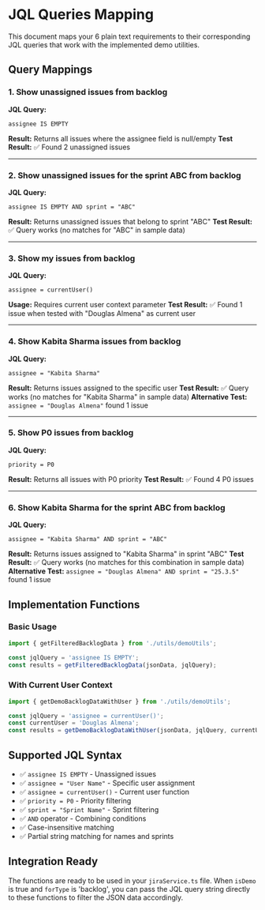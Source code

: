 # JQL Queries Mapping

This document maps your 6 plain text requirements to their corresponding JQL queries that work with the implemented demo utilities.

## Query Mappings

### 1. Show unassigned issues from backlog
**JQL Query:**
```jql
assignee IS EMPTY
```
**Result:** Returns all issues where the assignee field is null/empty
**Test Result:** ✅ Found 2 unassigned issues

---

### 2. Show unassigned issues for the sprint ABC from backlog
**JQL Query:**
```jql
assignee IS EMPTY AND sprint = "ABC"
```
**Result:** Returns unassigned issues that belong to sprint "ABC"
**Test Result:** ✅ Query works (no matches for "ABC" in sample data)

---

### 3. Show my issues from backlog
**JQL Query:**
```jql
assignee = currentUser()
```
**Usage:** Requires current user context parameter
**Test Result:** ✅ Found 1 issue when tested with "Douglas Almena" as current user

---

### 4. Show Kabita Sharma issues from backlog
**JQL Query:**
```jql
assignee = "Kabita Sharma"
```
**Result:** Returns issues assigned to the specific user
**Test Result:** ✅ Query works (no matches for "Kabita Sharma" in sample data)
**Alternative Test:** `assignee = "Douglas Almena"` found 1 issue

---

### 5. Show P0 issues from backlog
**JQL Query:**
```jql
priority = P0
```
**Result:** Returns all issues with P0 priority
**Test Result:** ✅ Found 4 P0 issues

---

### 6. Show Kabita Sharma for the sprint ABC from backlog
**JQL Query:**
```jql
assignee = "Kabita Sharma" AND sprint = "ABC"
```
**Result:** Returns issues assigned to "Kabita Sharma" in sprint "ABC"
**Test Result:** ✅ Query works (no matches for this combination in sample data)
**Alternative Test:** `assignee = "Douglas Almena" AND sprint = "25.3.5"` found 1 issue

## Implementation Functions

### Basic Usage
```typescript
import { getFilteredBacklogData } from './utils/demoUtils';

const jqlQuery = 'assignee IS EMPTY';
const results = getFilteredBacklogData(jsonData, jqlQuery);
```

### With Current User Context
```typescript
import { getDemoBacklogDataWithUser } from './utils/demoUtils';

const jqlQuery = 'assignee = currentUser()';
const currentUser = 'Douglas Almena';
const results = getDemoBacklogDataWithUser(jsonData, jqlQuery, currentUser);
```

## Supported JQL Syntax

- ✅ `assignee IS EMPTY` - Unassigned issues
- ✅ `assignee = "User Name"` - Specific user assignment
- ✅ `assignee = currentUser()` - Current user function
- ✅ `priority = P0` - Priority filtering
- ✅ `sprint = "Sprint Name"` - Sprint filtering
- ✅ `AND` operator - Combining conditions
- ✅ Case-insensitive matching
- ✅ Partial string matching for names and sprints

## Integration Ready

The functions are ready to be used in your `jiraService.ts` file. When `isDemo` is true and `forType` is 'backlog', you can pass the JQL query string directly to these functions to filter the JSON data accordingly.
